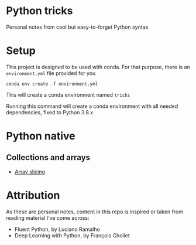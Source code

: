 # Python tricks
Personal notes from cool but easy-to-forget Python syntax

# Setup
This project is designed to be used with conda. For that purpose, there is an `environment.yml` file provided for you

```
conda env create -f environment.yml
```

This will create a conda environment named `tricks`

Running this command will create a conda environment with all needed dependencies, fixed to Python 3.8.x

# Python native

## Collections and arrays

* [Array slicing](python_native/01_collections/array_slicing.ipynb)


# Attribution

As these are personal notes, content in this repo is inspired or taken from reading material I've come across:

* Fluent Python, by Luciano Ramalho
* Deep Learning with Python, by François Chollet